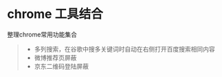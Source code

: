 # chrome 工具结合
整理chrome常用功能集合

> * 多列搜索，在谷歌中搜多关键词时自动在右侧打开百度搜索相同内容
> * 微博推荐页屏蔽
> * 京东二维码登陆屏蔽
> 
> 



